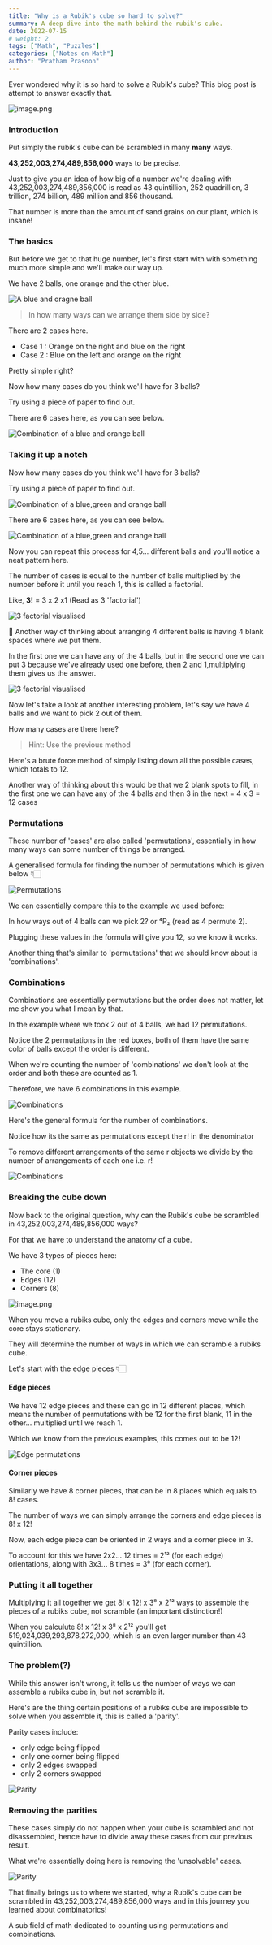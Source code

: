 ```yaml
---
title: "Why is a Rubik's cube so hard to solve?"
summary: A deep dive into the math behind the rubik's cube.
date: 2022-07-15
# weight: 2
tags: ["Math", "Puzzles"]
categories: ["Notes on Math"]
author: "Pratham Prasoon"
---
```


Ever wondered why it is so hard to solve a Rubik's cube? This blog post is attempt to answer exactly that.

![image.png](./images/cube.png)

### Introduction

Put simply the rubik's cube can be scrambled in many **many** ways.

**43,252,003,274,489,856,000** ways to be precise.

Just to give you an idea of how big of a number we're dealing with 43,252,003,274,489,856,000 is read as 43 quintillion, 252 quadrillion, 3 trillion, 274 billion, 489 million and 856 thousand.

That number is more than the amount of sand grains on our plant, which is insane!

### The basics
But before we get to that huge number, let's first start with with something much more simple and we'll make our way up.

We have 2 balls, one orange and the other blue.

![A blue and oragne ball](./images/1.png)

> In how many ways can we arrange them side by side?

There are 2 cases here. 

- Case 1 : Orange on the right and blue on the right 
- Case 2 : Blue on the left and orange on the right 

Pretty simple right?

Now how many cases do you think we'll have for 3 balls?

Try using a piece of paper to find out.

There are 6 cases here, as you can see below.

![Combination of a blue and orange ball](./images/2.jpg)

### Taking it up a notch

Now how many cases do you think we'll have for 3 balls?

Try using a piece of paper to find out.

![Combination of a blue,green and orange ball](./images/3.jpg)

There are 6 cases here, as you can see below.

![Combination of a blue,green and orange ball](./images/4.jpg)

Now you can repeat this process for 4,5... different balls and you'll notice a neat pattern here.

The number of cases is equal to the number of balls multiplied by the number before it until you reach 1, this is called a factorial.

Like, **3!**  = 3 x 2 x1
(Read as 3 'factorial')

![3 factorial visualised](./images/5.jpg)

🤔 Another way of thinking about arranging 4 different balls is having 4 blank spaces where we put them.

In the first one we can have any of the 4 balls, but in the second one we can put 3 because we've already used one before, then 2 and 1,multiplying them gives us the answer.

![3 factorial visualised](./images/6.jpg)

Now let's take a look at another interesting problem, let's say we have 4 balls and we want to pick 2 out of them.

How many cases are there here?

> Hint: Use the previous method

Here's a brute force method of simply listing down all the possible cases, which totals to 12.

Another way of thinking about this would be that we 2 blank spots to fill, in the first one we can have any of the 4 balls and then 3 in the next = 4 x 3 = 12 cases

### Permutations

These number of 'cases' are also called 'permutations', essentially in how many ways can some number of things be arranged.

A generalised formula for finding the number of permutations which is given below 👇🏻 

![Permutations](./images/8.png)

We can essentially compare this to the example we used before:

In how ways out of 4 balls can we pick 2? or ⁴P₂ (read as 4 permute 2).

Plugging these values in the formula will give you 12, so we know it works.

Another thing that's similar to 'permutations' that we should know about is 'combinations'.

### Combinations

Combinations are essentially permutations but the order does not matter, let me show you what I mean by that.

In the example where we took 2 out of 4 balls, we had 12 permutations.

Notice the 2 permutations in the red boxes, both of them have the same color of balls except the order is different.

When we're counting the number of 'combinations' we don't look at the order and both these are counted as 1.

Therefore, we have 6 combinations in this example.

![Combinations](./images/9.png)

Here's the general formula for the number of combinations.

Notice how its the same as permutations except the r! in the denominator

To remove different arrangements of the same r objects we divide by the number of arrangements of each one i.e. r!

![Combinations](./images/10.png)

### Breaking the cube down

Now back to the original question, why can the Rubik's cube be scrambled in 43,252,003,274,489,856,000 ways?

For that we have to understand the anatomy of a cube.

We have 3 types of pieces here:
- The core (1)
- Edges (12)
- Corners (8)

![image.png](./images/11.jpeg)

When you move a rubiks cube, only the edges and corners move while the core stays stationary.

They will determine the number of ways in which we can scramble a rubiks cube.

Let's start with the edge pieces 👇🏻

#### Edge pieces

We have 12 edge pieces and these can go in 12 different places, which means the number of permutations with be 12 for the first blank, 11 in the other... multiplied until we reach 1.

Which we know from the previous examples, this comes out to be 12!

![Edge permutations](./images/12.jpeg)

#### Corner pieces
Similarly we have 8 corner pieces, that can be in 8 places which equals to 8! cases.

The number of ways we can simply arrange the corners and edge pieces is 8! x 12! 

Now, each edge piece can be oriented in 2 ways and a corner piece in 3.

To account for this we have 2x2... 12 times = 2¹² (for each edge) orientations, along with  3x3... 8 times = 3⁸ (for each corner).


### Putting it all together
Multiplying it all together we get 8! x 12! x 3⁸ x 2¹² ways to assemble the pieces of a rubiks cube, not scramble (an important distinction!)

When you calculute 8! x 12! x 3⁸ x 2¹² you'll get 519,024,039,293,878,272,000, which is an even larger number than 43 quintillion.

### The problem(?)
While this answer isn't wrong, it tells us the number of ways we can assemble a rubiks cube in, but not scramble it.

Here's are the thing certain positions of a rubiks cube are impossible to solve when you assemble it, this is called a 'parity'.

Parity cases include:
- only edge being flipped
- only one corner being flipped
- only 2 edges swapped
- only 2 corners swapped

![Parity](./images/13.jpeg)

### Removing the parities

These cases simply do not happen when your cube is scrambled and not disassembled, hence have to divide away these cases from our previous result.

What we're essentially doing here is removing the 'unsolvable' cases.

![Parity](./images/14.png)

That finally brings us to where we started, why a Rubik's cube can be scrambled in 43,252,003,274,489,856,000 ways and in this journey you learned about combinatorics!

A sub field of math dedicated to counting using permutations and combinations.
